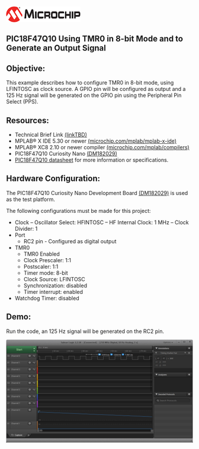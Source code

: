 <div id="readme" class="Box-body readme blob js-code-block-container">
 <article class="markdown-body entry-content p-3 p-md-6" itemprop="text"><p><a href="https://www.microchip.com" rel="nofollow"><img src="images/MicrochipLogo.png" alt="MCHP" style="max-width:100%;"></a></p>

# PIC18F47Q10 Using TMR0 in 8-bit Mode and to Generate an Output Signal


## Objective:
This example describes how to configure TMR0 in 8-bit mode, using LFINTOSC as clock source. A GPIO pin will be
configured as output and a 125 Hz signal will be generated on the GPIO pin using the Peripheral Pin Select (PPS).

## Resources:
- Technical Brief Link [(linkTBD)](http://www.microchip.com/)
- MPLAB® X IDE 5.30 or newer [(microchip.com/mplab/mplab-x-ide)](http://www.microchip.com/mplab/mplab-x-ide)
- MPLAB® XC8 2.10 or newer compiler [(microchip.com/mplab/compilers)](http://www.microchip.com/mplab/compilers)
- PIC18F47Q10 Curiosity Nano [(DM182029)](https://www.microchip.com/Developmenttools/ProductDetails/DM182029)
- [PIC18F47Q10 datasheet](http://ww1.microchip.com/downloads/en/DeviceDoc/40002043D.pdf) for more information or specifications.

## Hardware Configuration:

The PIC18F47Q10 Curiosity Nano Development Board [(DM182029)](https://www.microchip.com/Developmenttools/ProductDetails/DM182029) is used as the test platform.

The following configurations must be made for this project:
- Clock
	– Oscillator Select: HFINTOSC
	– HF Internal Clock: 1 MHz
	– Clock Divider: 1
- Port
	- RC2 pin - Configured as digital output
- TMR0
	- TMR0 Enabled
	- Clock Prescaler: 1:1
	- Postscaler: 1:1
	- Timer mode: 8-bit
	- Clock Source: LFINTOSC
	- Synchronization: disabled
	- Timer interrupt: enabled
- Watchdog Timer: disabled

## Demo:
Run the code, an 125 Hz signal will be generated on the RC2 pin.

<img src="images/TMR0_clk_out_RC2.png" alt="Hardware Setup"/>